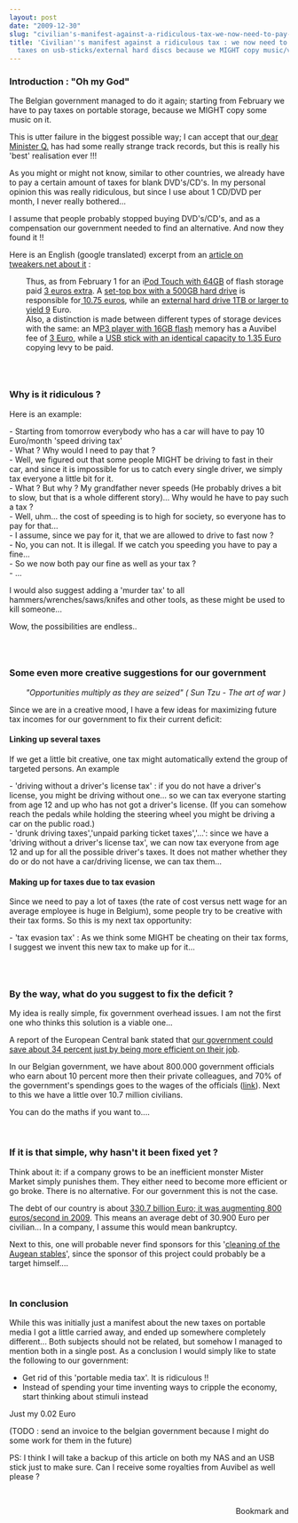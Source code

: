 ```yaml
---
layout: post
date: "2009-12-30"
slug: "civilian's-manifest-against-a-ridiculous-tax-we-now-need-to-pay-extra-taxes-on-usb-sticks-external-hard-discs-because-we-might-copy-music-video-on-it"
title: 'Civilian''s manifest against a ridiculous tax : we now need to pay extra
  taxes on usb-sticks/external hard discs because we MIGHT copy music/video on it'
---
```


<h3>Introduction : "Oh my God"</h3>
<p>The Belgian government managed to do it again; starting from February we have to pay taxes on portable storage, because we MIGHT copy some music on it.</p>
<p>This is utter failure in the biggest possible way; I can accept that our<a title="Minister Q" href="https://www.quickonomie.be/nl/" target="_parent"> dear Minister Q.</a> has had some really strange track records, but this is really his 'best' realisation ever !!!</p>
<p>As you might or might not know, similar to other countries, we already have to pay a certain amount of taxes for blank DVD's/CD's. In my personal opinion this was really ridiculous, but since I use about 1 CD/DVD per month, I never really bothered...</p>
<p>I assume that people probably stopped buying DVD's/CD's, and as a compensation our government needed to find an alternative. And now they found it !!</p>
<p>Here is an English (google translated) excerpt from an <a href="https://tweakers.net/nieuws/64607/belgische-overheid-verbreedt-kopieerheffing-naar-meer-media.html" target="_blank">article on tweakers.net about it</a> :</p>
<p style="padding-left: 30px;"><span onmouseover="_tipon(this)" onmouseout="_tipoff()">Thus, as from February 1 for an i<span style="text-decoration: underline;">Pod Touch with 64GB</span> of flash storage paid <span style="text-decoration: underline;">3 euros extra</span>.</span> <span onmouseover="_tipon(this)" onmouseout="_tipoff()">A <span style="text-decoration: underline;">set-top box with a 500GB hard drive</span> is responsible for<span style="text-decoration: underline;"> 10.75 euros</span>, while an <span style="text-decoration: underline;">external hard drive 1TB or larger to yield 9</span> Euro.</span>&nbsp;<span onmouseover="_tipon(this)" onmouseout="_tipoff()"><br /> Also, a distinction is made between different types of storage devices with the same: an M<span style="text-decoration: underline;">P3 player with 16GB flash</span> memory has a Auvibel fee of <span style="text-decoration: underline;">3 Euro</span>, while a <span style="text-decoration: underline;">USB stick with an identical capacity to 1.35 Euro</span> copying levy to be paid.</span></p>
<h3><br /></h3>
<h3>Why is it ridiculous ?<br /></h3>
<p>Here is an example:</p>
<p>- Starting from tomorrow everybody who has a car will have to pay 10 Euro/month 'speed driving tax'<br />- What ? Why would I need to pay that ?<br />- Well, we figured out that some people MIGHT be driving to fast in their car, and since it is impossible for us to catch every single driver, we simply tax everyone a little bit for it.<br />- What ? But why ? My grandfather never speeds (He probably drives a bit to slow, but that is a whole different story)... Why would he have to pay such a tax ?<br />- Well, uhm... the cost of speeding is to high for society, so everyone has to pay for that...<br />- I assume, since we pay for it, that we are allowed to drive to fast now ? <br />- No, you can not. It is illegal. If we catch you speeding you have to pay a fine...<br />- So we now both pay our fine as well as your tax ? <br />- ...</p>
<p>I would also suggest adding a 'murder tax' to all hammers/wrenches/saws/knifes and other tools, as these might be used to kill someone...</p>
<p>Wow, the possibilities are endless..</p>
<h3><br /></h3>
<h3>Some even more creative suggestions for our government</h3>
<p style="padding-left: 30px;"><em>"Opportunities multiply as they are seized" ( Sun Tzu - The art of war )</em></p>
<p>Since we are in a creative mood, I have a few ideas for maximizing future tax incomes for our government to fix their current deficit:</p>
<h4>Linking up several taxes</h4>
<p>If we get a little bit creative, one tax might automatically extend the group of targeted persons. An example</p>
<p>- 'driving without a driver's license tax' : if you do not have a driver's license, you might be driving without one... so we can tax everyone starting from age 12 and up  who has not got a driver's license. (If you can somehow reach the pedals while holding the steering wheel you might be driving a car on the public road.) <br />- 'drunk driving taxes','unpaid parking ticket taxes','...': since we have a 'driving without a driver's license tax', we can now tax everyone from age 12 and up for all the possible driver's taxes. It does not mather whether they do or do not have a car/driving license, we can tax them...</p>
<h4>Making up for taxes due to tax evasion</h4>
<p>Since we need to pay a lot of taxes (the rate of cost versus nett wage for an average employee is huge in Belgium), some people try to be creative with their tax forms. So this is my next tax opportunity:</p>
<p>- 'tax evasion tax' : As we think some MIGHT be cheating on their tax forms, I suggest we invent this new tax to make up for it...</p>
<h3><br /></h3>
<h3>By the way, what do you suggest to fix the deficit ?</h3>
<p>My idea is really simple, fix government overhead issues. I am not the first one who thinks this solution is a viable one...</p>
<p>A report of the European Central bank stated that <a href="https://trends.rnews.be/articles/index.jsp?articleID=39808&amp;sectionID=1107&amp;siteID=4#topPage" target="_blank">our government could save about 34 percent just by being more efficient on their job</a>.</p>
<p>In our Belgian government, we have about 800.000 government officials who earn about 10 percent more then their private colleagues, and 70% of the government's spendings goes to the wages of the officials (<a href="https://trends.rnews.be/nl/economie/beleid/4-1408-44571/belgische-ambtenaren-zijn-talrijk--duur-en-oud.html#topPage" target="_blank">link</a>). Next to this we have a little over 10.7 million civilians.</p>
<p>You can do the maths if you want to....</p>
<p>&nbsp;</p>
<h3>If it is that simple, why hasn't it been fixed yet ?</h3>
<p>Think about it: if a company grows to be an inefficient monster Mister Market simply punishes them. They either need to become more efficient or go broke. There is no alternative. For our government this is not the case.</p>
<p>The debt of our country is about <a href="https://www.nu.nl/economie/1938199/staatsschuld-belgie-stijgt-met-800-euro-per-seconde.html" target="_blank">330.7 billion Euro; it was augmenting 800 euros/second in 2009</a>. This means an average debt of 30.900 Euro per civilian... In a company, I assume this would mean bankruptcy.</p>
<p>Next to this, one will probable never find sponsors for this '<a href="https://en.wikipedia.org/wiki/Augeas" target="_blank">cleaning of the Augean stables</a>', since the sponsor of this project could probably be a target himself....</p>
<p>&nbsp;</p>
<h3>In conclusion</h3>
<p>While this was initially just a manifest about the new taxes on portable media I got a little carried away, and ended up somewhere completely different... Both subjects should not be related, but somehow I managed to mention both in a single post. As a conclusion I would simply like to state the following to our government:</p>
<ul>
<li>Get rid of this 'portable media tax'. It is ridiculous !!</li>
<li>Instead of spending your time inventing ways to cripple the economy, start thinking about stimuli instead</li>
</ul>
<p>Just my 0.02 Euro</p>
<p>(TODO : send an invoice to the belgian government because I might do some work for them in the future)</p>
<p>PS: I think I will take a backup of this article on both my NAS and an USB stick just to make sure. Can I receive some royalties from Auvibel as well please ?</p>
<p>&nbsp;</p><div style="text-align:right"><a class="addthis_button" href="https://www.addthis.com/bookmark.php?v=250&amp;pub=xa-4aec37702e3161d4"><img src="https://s7.addthis.com/static/btn/v2/lg-share-en.gif" width="125" height="16" alt="Bookmark and Share" style="border:0"/></a><script type="text/javascript" src="https://s7.addthis.com/js/250/addthis_widget.js#pub=xa-4aec37702e3161d4"></script></div>
